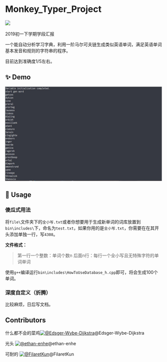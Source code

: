 # Monkey_Typer_Project

![](https://i.loli.net/2019/06/29/5d177672c4ded84124.png)

2019初一下学期学段汇报

一个能自动分析学习字典，利用一阶马尔可夫链生成类似英语单词，满足英语单词基本发音和规则的字符串的程序。

目前达到准确度1/5左右。

## ✨ Demo

![](https://raw.githubusercontent.com/bdfzoier/Monkey_Type/master/img/demo.JPG)

## 🚀 Usage

### 傻瓜式用法

将`file\`文件夹下的`全小写.txt`或者你想要用于生成新单词的词库放置到`bin\includes\`下，命名为`test.txt`，如果你用的是`全小写.txt`，你需要在在其开头添加单独一行，写`4308`。

**文件格式：**

> 第一行一个整数：单词个数n
> 后面n行：每行一个全小写且无特殊字符的单词单词

使用`g++`编译运行`bin\includes\HowToUseDatabase_h.cpp`即可，将会生成100个单词。

### 深度自定义（折腾）

比较麻烦，日后写文档。

## Contributors

什么都不会的菜鸡[![@Edsger-Wybe-Dijkstra](https://avatars1.githubusercontent.com/u/40728083?s=60&v=4)](https://github.com/Edsger-Wybe-Dijkstra)@Edsger-Wybe-Dijkstra

光头 [![@ethan-enhe](https://avatars0.githubusercontent.com/u/32587510?s=60&v=4)](https://github.com/ethan-enhe)@ethan-enhe

可耐的 [![@FilaretKun](https://avatars3.githubusercontent.com/u/43267021?s=60&v=4)](https://github.com/FilaretKun)@FilaretKun
